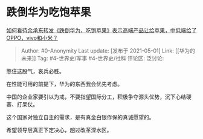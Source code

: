 # 跌倒华为吃饱苹果
[如何看待余承东转发《跌倒华为，吃饱苹果》表示高端产品让给苹果，中低端给了OPPO，vivo和小米？](https://www.zhihu.com/question/457255733/answer/1863470905)

> Author: #0-Anonymity
> Last update: [发布于 2021-05-01]
> Link: [[华为的未来]]
> Tag: #4-世界史/军事 #4-世界史/社科
> 评论区:
> 泛讨论:

憋住这股气，哀兵必胜。

在性能可用的前提下，华为的东西我会优先考虑。

中国的企业家要引以为戒，不要指望国际分工，积极争夺源头优势，沉下心结硬寨、打呆仗。

这个国家对独立自主的需求，是有真金白银作保的真诚愿望的。

希望领导层真正下定决心，趟过改革深水区。
